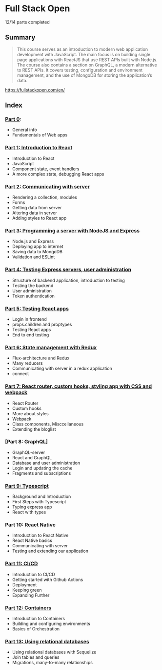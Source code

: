 # Full Stack Open

12/14 parts completed

## Summary

> This course serves as an introduction to modern web application development with JavaScript. The main focus is on building single page applications with ReactJS that use REST APIs built with Node.js. The course also contains a section on GraphQL, a modern alternative to REST APIs. It covers testing, configuration and environment management, and the use of MongoDB for storing the application’s data.

https://fullstackopen.com/en/

## Index

### [Part 0](https://github.com/nevenaturkovic/fso_part0):

- General info
- Fundamentals of Web apps

### [Part 1: Introduction to React](https://github.com/nevenaturkovic/fso_part1)

- Introduction to React
- JavaScript
- Component state, event handlers
- A more complex state, debugging React apps

### [Part 2: Communicating with server](https://github.com/nevenaturkovic/fso_part2)

- Rendering a collection, modules
- Forms
- Getting data from server
- Altering data in server
- Adding styles to React app

### [Part 3: Programming a server with NodeJS and Express](https://github.com/nevenaturkovic/fso_part3)

- Node.js and Express
- Deploying app to internet
- Saving data to MongoDB
- Validation and ESLint

### [Part 4: Testing Express servers, user administration](https://github.com/nevenaturkovic/fso_part4)

- Structure of backend application, introduction to testing
- Testing the backend
- User administration
- Token authentication

### [Part 5: Testing React apps](https://github.com/nevenaturkovic/fso_part5)

- Login in frontend
- props.children and proptypes
- Testing React apps
- End to end testing

### [Part 6: State management with Redux](https://github.com/nevenaturkovic/fso_part6)

- Flux-architecture and Redux
- Many reducers
- Communicating with server in a redux application
- connect

### [Part 7: React router, custom hooks, styling app with CSS and webpack](https://github.com/nevenaturkovic/fso_part7)

- React Router
- Custom hooks
- More about styles
- Webpack
- Class components, Misccellaneous
- Extending the bloglist

### [Part 8: GraphQL]

- GraphQL-server
- React and GraphQL
- Database and user administration
- Login and updating the cache
- Fragments and subscriptions

### [Part 9: Typescript](https://github.com/nevenaturkovic/fso_part9)

- Background and Introduction
- First Steps with Typescript
- Typing express app
- React with types

### Part 10: React Native

- Introduction to React Native
- React Native basics
- Communicating with server
- Testing and extending our application

### [Part 11: CI/CD](https://github.com/nevenaturkovic/fso_cicd)

- Introduction to CI/CD
- Getting started with Github Actions
- Deployment
- Keeping green
- Expanding Further

### [Part 12: Containers](https://github.com/nevenaturkovic/fso_part12)

- Introduction to Containers
- Building and configuring environments
- Basics of Orchestration

### [Part 13: Using relational databases](https://github.com/nevenaturkovic/fso_part13)

- Using relational databases with Sequelize
- Join tables and queries
- Migrations, many-to-many relationships
